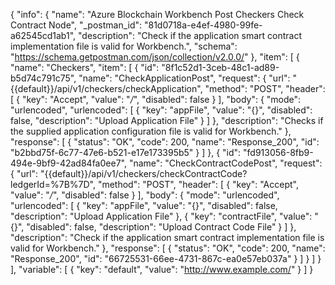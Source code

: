 {
  "info": {
    "name": "Azure Blockchain Workbench Post Checkers Check Contract Node",
    "_postman_id": "81d0718a-e4ef-4980-99fe-a62545cd1ab1",
    "description": "Check if the application smart contract implementation file is valid for Workbench.",
    "schema": "https://schema.getpostman.com/json/collection/v2.0.0/"
  },
  "item": [
    {
      "name": "Checkers",
      "item": [
        {
          "id": "8f1c52d1-3ceb-48c1-ad89-b5d74c791c75",
          "name": "CheckApplicationPost",
          "request": {
            "url": "{{default}}/api/v1/checkers/checkApplication",
            "method": "POST",
            "header": [
              {
                "key": "Accept",
                "value": "*/*",
                "disabled": false
              }
            ],
            "body": {
              "mode": "urlencoded",
              "urlencoded": [
                {
                  "key": "appFile",
                  "value": "{}",
                  "disabled": false,
                  "description": "Upload Application File"
                }
              ]
            },
            "description": "Checks if the supplied application configuration file is valid for Workbench."
          },
          "response": [
            {
              "status": "OK",
              "code": 200,
              "name": "Response_200",
              "id": "b2bbd75f-6c77-47e6-b521-e17e173395b5"
            }
          ]
        },
        {
          "id": "fd913056-8fb9-494e-9bf9-42ad84fa0ee7",
          "name": "CheckContractCodePost",
          "request": {
            "url": "{{default}}/api/v1/checkers/checkContractCode?ledgerId=%7B%7D",
            "method": "POST",
            "header": [
              {
                "key": "Accept",
                "value": "*/*",
                "disabled": false
              }
            ],
            "body": {
              "mode": "urlencoded",
              "urlencoded": [
                {
                  "key": "appFile",
                  "value": "{}",
                  "disabled": false,
                  "description": "Upload Application File"
                },
                {
                  "key": "contractFile",
                  "value": "{}",
                  "disabled": false,
                  "description": "Upload Contract Code File"
                }
              ]
            },
            "description": "Check if the application smart contract implementation file is valid for Workbench."
          },
          "response": [
            {
              "status": "OK",
              "code": 200,
              "name": "Response_200",
              "id": "66725531-66ee-4731-867c-ea0e57eb037a"
            }
          ]
        }
      ]
    }
  ],
  "variable": [
    {
      "key": "default",
      "value": "http://www.example.com/"
    }
  ]
}